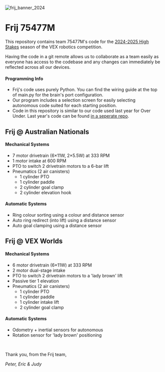 ![frij_banner_2024](https://github.com/user-attachments/assets/ef1e64d9-b208-4d11-8f25-3c630737c4f0)


# Frij 75477M
This repository contains team 75477M's code for the [2024-2025 High Stakes](https://www.youtube.com/watch?v=Sx6HJSpopeQ) season of the VEX robotics competition.

Having the code in a git remote allows us to collaborate as a team easily as everyone has access to the codebase and any changes can immediately be reflected across all our devices. 

#### Programming Info
- Frij's code uses purely Python. You can find the wiring guide at the top of main.py for the brain's port configuration.
- Our program includes a selection screen for easily selecting autonomous code suited for each starting position.
- Code in this repository is similar to our code used last year for Over Under. Last year's code can be found [in a seperate repo](https://github.com/peterdev22/vrc-over-under).

## Frij @ Australian Nationals
#### Mechanical Systems
- 7 motor drivetrain (6×11W, 2×5.5W) at 333 RPM
- 1 motor intake at 600 RPM
- PTO to switch 2 drivetrain motors to a 6-bar lift
- Pneumatics (2 air canisters)
  - 1 cylinder PTO
  - 1 cylinder paddle
  - 2 cylinder goal clamp
  - 2 cylinder elevation hook
 
#### Automatic Systems
- Ring colour sorting using a colour and distance sensor
- Auto ring redirect (into lift) using a distance sensor
- Auto goal clamping using a distance sensor

## Frij @ VEX Worlds
#### Mechanical Systems
- 6 motor drivetrain (6×11W) at 333 RPM
- 2 motor dual-stage intake
- PTO to switch 2 drivetrain motors to a 'lady brown' lift
- Passive tier 1 elevation
- Pneumatics (2 air canisters)
  - 1 cylinder PTO
  - 1 cylinder paddle
  - 1 cylinder intake lift
  - 2 cylinder goal clamp

#### Automatic Systems
- Odometry + inertial sensors for autonomous
- Rotation sensor for 'lady brown' positioning

<br>

Thank you, from the Frij team,

*Peter, Eric & Judy*
